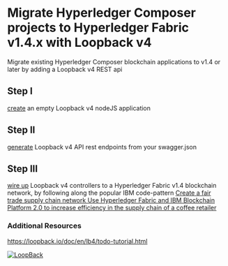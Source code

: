 # Migrate Hyperledger Composer projects to Hyperledger Fabric v1.4.x with Loopback v4
Migrate existing Hyperledger Composer blockchain applications to v1.4 or later by adding a Loopback v4 REST api

## Step I
[create](./docs/LOOPBACK-GETTING-STARTED.md) an empty Loopback v4 nodeJS application

## Step II
[generate](./docs/SWAGGER-CODEGEN.md) Loopback v4 API rest endpoints from your swagger.json

## Step III
[wire up](https://github.com/IBM/blockchainbean2) Loopback v4 controllers to a Hyperledger Fabric v1.4 blockchain network, by following along the popular IBM code-pattern [Create a fair trade supply chain network
Use Hyperledger Fabric and IBM Blockchain Platform 2.0 to increase efficiency in the supply chain of a coffee retailer](https://developer.ibm.com/patterns/coffee-supply-chain-network-hyperledger-fabric-blockchain-2/) 


### Additional Resources

https://loopback.io/doc/en/lb4/todo-tutorial.html


[![LoopBack](https://github.com/strongloop/loopback-next/raw/master/docs/site/imgs/branding/Powered-by-LoopBack-Badge-(blue)-@2x.png)](http://loopback.io/)

